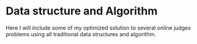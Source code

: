 # Data structure and Algorithm
Here I will include some of my optimized solution to several online judges problems using all traditional data structures and algorithm.
